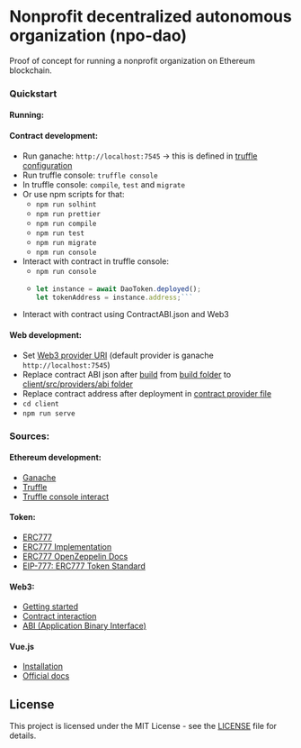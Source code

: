 # Nonprofit decentralized autonomous organization (npo-dao)

Proof of concept for running a nonprofit organization on Ethereum blockchain.

### Quickstart

#### Running:

#### Contract development:

- Run ganache: `http://localhost:7545` -> this is defined in [truffle configuration](ethereum/truffle-config.js)
- Run truffle console: `truffle console`
- In truffle console: `compile`, `test` and `migrate`
- Or use npm scripts for that:
  - `npm run solhint`
  - `npm run prettier`
  - `npm run compile`
  - `npm run test`
  - `npm run migrate`
  - `npm run console`
- Interact with contract in truffle console:
  - `npm run console`
  - ````javascript
    let instance = await DaoToken.deployed();
    let tokenAddress = instance.address;```
    ````
- Interact with contract using ContractABI.json and Web3

#### Web development:

- Set [Web3 provider URI](client/src/providers/web3.js) (default provider is ganache `http://localhost:7545`)
- Replace contract ABI json after [build](#contract-development) from [build folder](ethereum/) to [client/src/providers/abi folder](client/src/providers/abi)
- Replace contract address after deployment in [contract provider file](client/src/providers)
- `cd client`
- `npm run serve`

### Sources:

#### Ethereum development:

- [Ganache](https://www.trufflesuite.com/ganache)
- [Truffle](https://www.trufflesuite.com/docs/truffle/quickstart)
- [Truffle console interact](https://www.trufflesuite.com/docs/truffle/getting-started/interacting-with-your-contracts)

#### Token:

- [ERC777](https://www.erc777.org/)
- [ERC777 Implementation](https://github.com/0xjac/ERC777)
- [ERC777 OpenZeppelin Docs](https://docs.openzeppelin.com/contracts/2.x/api/token/erc777#ERC777)
- [EIP-777: ERC777 Token Standard](https://eips.ethereum.org/EIPS/eip-777)

#### Web3:

- [Getting started](https://web3js.readthedocs.io/en/v1.2.1/getting-started.html)
- [Contract interaction](https://web3js.readthedocs.io/en/v1.2.1/web3-eth-contract.html)
- [ABI (Application Binary Interface)](https://web3js.readthedocs.io/en/v1.2.11/web3-eth-abi.html)

#### Vue.js

- [Installation](https://cli.vuejs.org/guide/installation.html)
- [Official docs](https://vuejs.org/v2/guide/installation.html)

## License

This project is licensed under the MIT License - see the [LICENSE](LICENSE) file for details.
